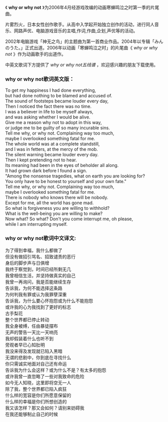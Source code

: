 

《 **why or why not** 》为2006年4月经游戏改编的动画寒蝉鸣泣之时第一季的片尾曲。

  

片雾烈火，日本女性创作歌手。从高中入学起开始独立创作的活动，进行同人音乐、网路声优、电脑游戏音乐的主唱,作词,作曲,企划,声优等的活动。

  

2002年电脑游戏「神无之鸟」的主题曲为第一首商业作品。2004年以专辑「みんのうた。」正式出道。2006年以动画「寒蝉鸣泣之时」的片尾曲《 _why or
why not_ 》作为动画歌手的出道作。

  

中英文歌词下方提供了 _why or why not五线谱_ ，欢迎感兴趣的朋友下载使用。

### why or why not歌词英文版：

To get my happiness I had done everything,  
but had done nothing to be blamed and accused of.  
The sound of footsteps became louder every day,  
Then I noticed the fact there was no time.  
I was a believer in life to be myself always,  
and was asking whether I would be alive.  
Give me a reason why not to adopt in this way,  
or judge me to be guilty of so many incurable sins.  
Tell me why, or why not. Complaining way too much,  
maybe I overlooked something fatal for me.  
The whole world was at a complete standstill,  
and I was in fetters, at the mercy of the mob.  
The silent warning became louder every day.  
Then I kept pretending not to hear.  
Its meaning had been in the eyes of beholder all along.  
It had grown dark before I found a sign.  
"Among the nonsense tragedies, what on earth you are looking for?  
You only have to be honest to yourself and your own fate."  
Tell me why, or why not. Complaining way too much,  
maybe I overlooked something fatal for me.  
There is nobody who knows there will be nobody.  
Except for me, all the world has gone mad.  
So what is forgiveness you are willing to withhold?  
What is the well-being you are willing to make?  
Now what? So what? Don't you come interrupt me, oh please,  
while I am interrupting myself.

### why or why not歌词中文译文:

为了得到幸福，我什么都做了  
但没有做招引骂名、招致谴责的恶行  
身后的脚步声与日俱增  
我终于察觉到，时间已经所剩无几  
我曾相信生活，并坚持做真实的自己  
我曾一再询问，我是否能继续生存  
告诉我，为何不能选择这条路  
为何判我有罪或认为我罪孽深重  
告诉我，为什么要心怀抱怨或为什么不能抱怨  
或许我的心为我找到了更好的标志  
古手梨花  
整个世界都已停止转动  
我全身被缚，任由暴徒摆布  
无声的警告一天比一天响亮  
我却假装着什么也听不到  
旁观者早已心知肚明  
我没来得及发现就已陷入黑暗  
无谓的悲剧中，你到底在寻找什么  
你只需诚实地面对自己还有命运  
告诉我为什么会这样？或为什么不是？有太多的抱怨  
或许我曾一直忽略了一些对我致命的危险  
如今无人知晓，这里即将空无一人  
除了我，整个世界都已陷入疯狂  
什么样的宽容是你们所愿意保留的  
什么样的幸福是你们所想创造的  
我又该怎样？那又会如何？请别来妨碍我  
在我还能够制止自己的时候

